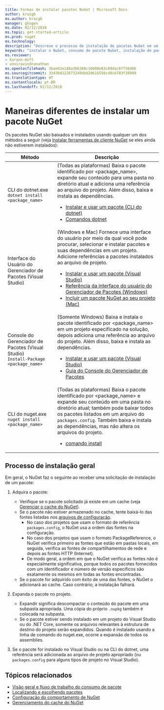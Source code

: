 ```yaml
---
title: Formas de instalar pacotes NuGet | Microsoft Docs
author: kraigb
ms.author: kraigb
manager: ghogen
ms.date: 02/12/2018
ms.topic: get-started-article
ms.prod: nuget
ms.technology: 
description: "Descreve o processo de instalação de pacotes NuGet em um projeto, incluindo o que acontece no disco e com os arquivos de projeto aplicáveis."
keywords: "instalar o NuGet, consumo de pacote NuGet, instalação de pacotes NuGet, referências de pacote NuGet"
ms.reviewer:
- karann-msft
- unniravindranathan
ms.openlocfilehash: 3bae03e148a366388c10d08e83c89dac6ff56d06
ms.sourcegitcommit: 33436d122873249dbb20616556cd8c6783f38909
ms.translationtype: HT
ms.contentlocale: pt-BR
ms.lasthandoff: 02/12/2018
---
```

# <a name="different-ways-to-install-a-nuget-package"></a>Maneiras diferentes de instalar um pacote NuGet

Os pacotes NuGet são baixados e instalados usando qualquer um dos métodos a seguir (veja [Instalar ferramentas de cliente NuGet](../install-nuget-client-tools.md) se eles ainda não estiverem instalados):

| Método | Descrição |
| --- | --- |
| CLI do dotnet.exe<br/>`dotnet install <package_name>` | (Todas as plataformas) Baixa o pacote identificado por \<package_name\>, expande seu conteúdo para uma pasta no diretório atual e adiciona uma referência ao arquivo do projeto. Além disso, baixa e instala as dependências.<ul><li>[Instalar e usar um pacote (CLI do dotnet)](../quickstart/install-and-use-a-package-using-the-dotnet-cli.md)</li><li>[Comandos dotnet](../tools/dotnet-commands.md)</li></ul> |
| Interface do Usuário do Gerenciador de Pacotes (Visual Studio) | (Windows e Mac) Fornece uma interface do usuário por meio da qual você pode procurar, selecionar e instalar pacotes e suas dependências em um projeto. Adicione referências a pacotes instalados ao arquivo de projeto.<ul><li>[Instalar e usar um pacote (Visual Studio)](../quickstart/install-and-use-a-package-in-visual-studio.md)</li><li>[Referência da interface do usuário do Gerenciador de Pacotes (Windows)](../tools/package-manager-ui.md)</li><li>[Incluir um pacote NuGet ao seu projeto (Mac)](/visualstudio/mac/nuget-walkthrough)</li></ul> |
| Console do Gerenciador de Pacotes (Visual Studio)<br/>`Install-Package <package_name>` | (Somente Windows) Baixa e instala o pacote identificado por \<package_name\> em um projeto especificado na solução, depois adiciona uma referência ao arquivo do projeto. Além disso, baixa e instala as dependências.<ul><li>[Instalar e usar um pacote (Visual Studio)](../quickstart/install-and-use-a-package-in-visual-studio.md)</li><li>[Guia do Console do Gerenciador de Pacotes](../tools/package-manager-console.md)</li></ul> |
| CLI do nuget.exe<br/>`nuget install <package_name>` | (Todas as plataformas) Baixa o pacote identificado por \<package_name\> e expande seu conteúdo em uma pasta no diretório atual; também pode baixar todos os pacotes listados em um arquivo do `packages.config`. Também baixa e instala as dependências, mas não altera os arquivos do projeto.<ul><li>[comando install](../tools/cli-ref-install.md)</li></ul> |

## <a name="general-install-process"></a>Processo de instalação geral

Em geral, o NuGet faz o seguinte ao receber uma solicitação de instalação de um pacote:

1. Adquira o pacote:
    - Verifique se o pacote solicitado já existe em um cache (veja [Gerenciar o cache do NuGet](managing-the-nuget-cache.md)).
    - Se o pacote não estiver armazenado no cache, tente baixá-lo das fontes listadas nos [arquivos de configuração](Configuring-NuGet-Behavior.md).
      - No caso dos projetos que usam o formato de referência `packages.config`, o NuGet usa a ordem das fontes na configuração.
      - No caso dos projetos que usam o formato PackageReference, o NuGet verifica primeiro as fontes que estão em pastas locais, em seguida, verifica as fontes de compartilhamentos de rede e depois as fontes HTTP (Internet).
      - De modo geral, a ordem em que o NuGet verifica as fontes não é especialmente significativa, porque todos os pacotes fornecidos com um identificador e número de versão específicos são exatamente os mesmos em todas as fontes encontradas.
    - Se o pacote for adquirido com êxito de uma das fontes, o NuGet o adicionará ao cache. Caso contrário, a instalação falhará.

1. Expanda o pacote no projeto.
    - Expandir significa descompactar o conteúdo do pacote em uma subpasta apropriada. Uma cópia do próprio `.nupkg` também é colocada na subpasta.
    - Se o pacote estiver sendo instalado em um projeto do Visual Studio ou do .NET Core, somente os arquivos relevantes à estrutura de destino do projeto serão expandidos. Quando é instalado usando a linha de comando do nuget.exe, ocorre a expansão de todos os assemblies.

1. Se o pacote for instalado no Visual Studio ou na CLI do dotnet, uma referência será adicionada ao arquivo de projeto apropriado (ou `packages.config` para alguns tipos de projeto no Visual Studio).

## <a name="related-topics"></a>Tópicos relacionados

- [Visão geral e fluxo de trabalho do consumo de pacote](../consume-packages/overview-and-workflow.md)
- [Localizando e escolhendo pacotes](../consume-packages/finding-and-choosing-packages.md)
- [Configuração do comportamento de NuGet](../consume-packages/configuring-nuget-behavior.md)
- [Gerenciamento do cache do NuGet](managing-the-nuget-cache.md)

